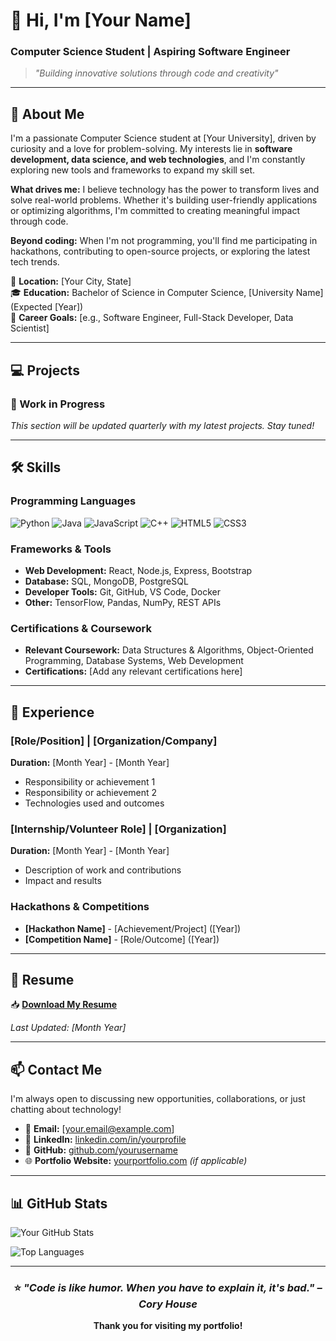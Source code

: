 # 👋 Hi, I'm [Your Name]

### Computer Science Student | Aspiring Software Engineer

> *"Building innovative solutions through code and creativity"*

---

## 🚀 About Me

I'm a passionate Computer Science student at [Your University], driven by curiosity and a love for problem-solving. My interests lie in **software development, data science, and web technologies**, and I'm constantly exploring new tools and frameworks to expand my skill set.

**What drives me:** I believe technology has the power to transform lives and solve real-world problems. Whether it's building user-friendly applications or optimizing algorithms, I'm committed to creating meaningful impact through code.

**Beyond coding:** When I'm not programming, you'll find me participating in hackathons, contributing to open-source projects, or exploring the latest tech trends.

📍 **Location:** [Your City, State]  
🎓 **Education:** Bachelor of Science in Computer Science, [University Name] (Expected [Year])  
💼 **Career Goals:** [e.g., Software Engineer, Full-Stack Developer, Data Scientist]

---

## 💻 Projects

### 🔨 Work in Progress
*This section will be updated quarterly with my latest projects. Stay tuned!*

<!-- Template for future projects:

### Project Name
**Description:** Brief overview of what the project does and its purpose.

**Technologies Used:** Python, React, Node.js, MongoDB, etc.

**Key Features:**
- Feature 1
- Feature 2
- Feature 3

**Challenges & Learnings:** What obstacles did you face? What did you learn?

**Links:**
- [GitHub Repository](#)
- [Live Demo](#)

![Project Screenshot](link-to-screenshot)

---
-->

---

## 🛠️ Skills

### Programming Languages
![Python](https://img.shields.io/badge/Python-3776AB?style=for-the-badge&logo=python&logoColor=white)
![Java](https://img.shields.io/badge/Java-ED8B00?style=for-the-badge&logo=openjdk&logoColor=white)
![JavaScript](https://img.shields.io/badge/JavaScript-F7DF1E?style=for-the-badge&logo=javascript&logoColor=black)
![C++](https://img.shields.io/badge/C++-00599C?style=for-the-badge&logo=cplusplus&logoColor=white)
![HTML5](https://img.shields.io/badge/HTML5-E34F26?style=for-the-badge&logo=html5&logoColor=white)
![CSS3](https://img.shields.io/badge/CSS3-1572B6?style=for-the-badge&logo=css3&logoColor=white)

### Frameworks & Tools
- **Web Development:** React, Node.js, Express, Bootstrap
- **Database:** SQL, MongoDB, PostgreSQL
- **Developer Tools:** Git, GitHub, VS Code, Docker
- **Other:** TensorFlow, Pandas, NumPy, REST APIs

### Certifications & Coursework
- **Relevant Coursework:** Data Structures & Algorithms, Object-Oriented Programming, Database Systems, Web Development
- **Certifications:** [Add any relevant certifications here]

---

## 💼 Experience

### [Role/Position] | [Organization/Company]
**Duration:** [Month Year] - [Month Year]

- Responsibility or achievement 1
- Responsibility or achievement 2
- Technologies used and outcomes

### [Internship/Volunteer Role] | [Organization]
**Duration:** [Month Year] - [Month Year]

- Description of work and contributions
- Impact and results

### Hackathons & Competitions
- **[Hackathon Name]** - [Achievement/Project] ([Year])
- **[Competition Name]** - [Role/Outcome] ([Year])

---

## 📄 Resume

📥 **[Download My Resume](./resume.pdf)**

*Last Updated: [Month Year]*

---

## 📫 Contact Me

I'm always open to discussing new opportunities, collaborations, or just chatting about technology!

- 📧 **Email:** [your.email@example.com]
- 💼 **LinkedIn:** [linkedin.com/in/yourprofile](https://linkedin.com/in/yourprofile)
- 🐙 **GitHub:** [github.com/yourusername](https://github.com/yourusername)
- 🌐 **Portfolio Website:** [yourportfolio.com](https://yourportfolio.com) *(if applicable)*

---

## 📊 GitHub Stats

![Your GitHub Stats](https://github-readme-stats.vercel.app/api?username=yourusername&show_icons=true&theme=radical)

![Top Languages](https://github-readme-stats.vercel.app/api/top-langs/?username=yourusername&layout=compact&theme=radical)

---

<div align="center">

### ⭐ *"Code is like humor. When you have to explain it, it's bad." – Cory House*

**Thank you for visiting my portfolio!**

</div>
